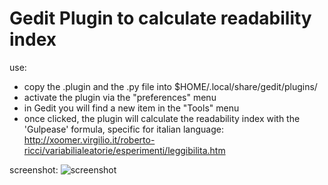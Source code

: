 Gedit Plugin to calculate readability index
===========================================

use: 
- copy the .plugin and the .py file into $HOME/.local/share/gedit/plugins/
- activate the plugin via the "preferences" menu
- in Gedit you will find a new item in the "Tools" menu
- once clicked, the plugin will calculate the readability index with the 'Gulpease' formula, specific for italian language:
  http://xoomer.virgilio.it/roberto-ricci/variabilialeatorie/esperimenti/leggibilita.htm

screenshot:
![screenshot](https://raw.github.com/ilmanzo/gedit-plugin-gulpease/master/img/screenshot.png)


